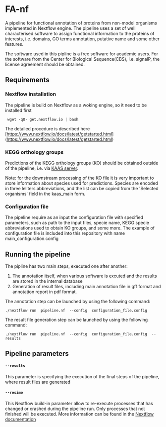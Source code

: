 # FA-nf

A pipeline for functional annotation of proteins from non-model organisms implemented in Nextflow engine.
The pipeline uses a set of well characterised software to assign functional information to the proteins of interests, i.e. domains, GO terms annotation, putative name and some other features.

The software used in this pipline is a free software for academic users. For the software from the Center for Biological Sequence(CBS), i.e. signalP, the license agreement should be obtained.

## Requirements

### Nextflow installation
The pipeline is build on Nextflow as a woking engine, so it need to be installed first

```
 wget -qO- get.nextflow.io | bash 
```
The detailed procedure is described here [https://www.nextflow.io/docs/latest/getstarted.html] (https://www.nextflow.io/docs/latest/getstarted.html)

### KEGG orthology groups
Predictions of the KEGG orthology groups (KO) should be obtained outside of the pipeline, i.e. via [KAAS server](http://www.genome.jp/tools/kaas/). 

Note: for the downstream processing of the KO file it is very important to store information about species used for predictions. Species are encoded in three lellters abbreviations, and the list can be copied from the 'Selected organisms' field in the kaas_main form.

### Configuration file
The pipeline require as an input the configuration file with specified parameters, such as path to the input files, specie name, KEGG specie abbreviations used to obtain KO groups, and some more.
The example of configuration file is included into this repository with name main_configuration.config


## Running the pipeline

The pipline has two main steps, executed one after another:
1. The annotation itself, when various software is excuted and the results are stored in the internal database
2. Generation of result files, including main annotation file in gff format and annotation report in pdf format.

The annotation step can be launched by using the following command:

```
./nextflow run  pipeline.nf  --config  configuration_file.config 
```

The result file generation step can be launched by using the following command:
```
./nextflow run  pipeline.nf  --config  configuration_file.config  --results
```

## Pipeline parameters

#### `--results`
This parameter is specifying the execution of the final steps of the pipeline, where result files are generated
#### `--resime`
This Nextflow build-in parameter allow to re-execute processes that has changed or crashed during the pipeline run. Only processes that not finished will be executed.
More information can be found in the [Nextflow documentation](https://www.nextflow.io/docs/latest/getstarted.html#modify-and-resume)